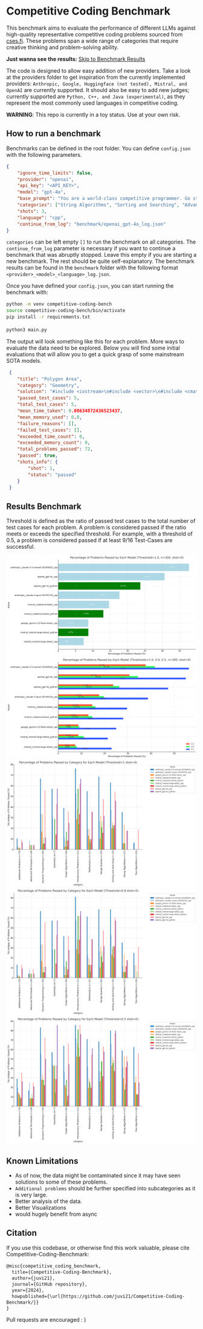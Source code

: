 
# Competitive Coding Benchmark

This benchmark aims to evaluate the performance of different LLMs against high-quality representative competitive coding problems sourced from [cses.fi](https://cses.fi/). These problems span a wide range of categories that require creative thinking and problem-solving ability.

**Just wanna see the results:** [Skip to Benchmark Results](#results-benchmark)

The code is designed to allow easy addition of new providers. Take a look at the providers folder to get inspiration from the currently implemented providers: `Anthropic, Google, Huggingface (not tested), Mistral, and OpenAI` are currently supported. It should also be easy to add new judges; currently supported are `Python, C++, and Java (experimental)`, as they represent the most commonly used languages in competitive coding.

**WARNING**: This repo is currently in a toy status. Use at your own risk.

## How to run a benchmark 

Benchmarks can be defined in the root folder.
You can define `config.json` with the following parameters.

```json
{
    "ignore_time_limits": false, 
    "provider": "openai", 
    "api_key": "<API_KEY>", 
    "model": "gpt-4o",
    "base_prompt": "You are a world-class competitive programmer. Go step by step through the following problem. At the end, provide the entire solution in a markdown cpp block.",
    "categories": ["String Algorithms", "Sorting and Searching", "Advanced Techniques", "Additional Problems", "Dynamic Programming", "Graph Algorithms", "Introductory Problems", "Tree Algorithms", "Range Queries", "Mathematics", "Geometry"],
    "shots": 3,
    "language": "cpp",
    "continue_from_log": "benchmark/openai_gpt-4o_log.json" 
}
```

`categories` can be left empty `[]` to run the benchmark on all categories. The `continue_from_log` parameter is necessary if you want to continue a benchmark that was abruptly stopped. Leave this empty if you are starting a new benchmark. The rest should be quite self-explanatory. The benchmark results can be found in the `benchmark` folder with the following format `<provider>_<model>_<language>_log.json`.

Once you have defined your `config.json`, you can start running the benchmark with:

```bash
python -m venv competitive-coding-bench
source competitive-coding-bench/bin/activate
pip install -r requirements.txt

python3 main.py
```

The output will look something like this for each problem. More ways to evaluate the data need to be explored. Below you will find some initial evaluations that will allow you to get a quick grasp of some mainstream SOTA models.
```json
 {
    "title": "Polygon Area",
    "category": "Geometry",
    "solution": "#include <iostream>\n#include <vector>\n#include <cmath>\n\nusing namespace std;\n\nint main() {\n    int n;\n    cin >> n;\n\n    vector<long long> x(n), y(n);\n    for (int i = 0; i < n; i++) {\n        cin >> x[i] >> y[i];\n    }\n\n    long long area = 0;\n    for (int i = 0; i < n; i++) {\n        int j = (i + 1) % n;\n        area += x[i] * y[j] - x[j] * y[i];\n    }\n\n    area = abs(area);\n\n    cout << area << endl;\n\n    return 0;\n}\n",
    "passed_test_cases": 5,
    "total_test_cases": 5,
    "mean_time_taken": 0.08634872436523437,
    "mean_memory_used": 0.0,
    "failure_reasons": [],
    "failed_test_cases": [],
    "exceeded_time_count": 0,
    "exceeded_memory_count": 0,
    "total_problems_passed": 72,
    "passed": true,
    "shots_info": {
        "shot": 1,
        "status": "passed"
    }
 }
```

## Results Benchmark
Threshold is defined as the ratio of passed test cases to the total number of test cases for each problem. A problem is considered passed if the ratio meets or exceeds the specified threshold. For example, with a threshold of 0.5, a problem is considered passed if at least 9/16 Test-Cases are successful.

![Overall Performance](assets/Overall_performance.png)
![Overall Performance After Thresholds](assets/Overall_performance_after_thresholds.png)
![Performance Across Categories Threshold 1 Shot 0](assets/performance_across_categories_threshold_1_shot_0.png)
![Performance Across Categories Threshold 0.9 Shot 0](assets/performance_across_catgories_threshold_0.9_shot_0.png)
![Performance Across Categories Threshold 0.5 Shot 0](assets/performance_across_categories_threshold_0.5_shot_0.png)

## Known Limitations
- As of now, the data might be contaminated since it may have seen solutions to some of these problems.
- `Additional problems` should be further specified into subcategories as it is very large.
- Better analysis of the data.
- Better Visualizations
- would hugely benefit from async

## Citation

If you use this codebase, or otherwise find this work valuable, please cite Competitive-Coding-Benchmark:
```
@misc{competitive_coding_benchmark,
  title={Competitive-Coding-Benchmark},
  author={juvi21},
  journal={GitHub repository},
  year={2024},
  howpublished={\url{https://github.com/juvi21/Competitive-Coding-Benchmark/}}
}
```
Pull requests are encouraged : )
